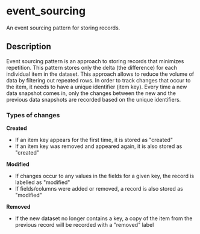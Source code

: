 # event_sourcing
An event sourcing pattern for storing records.

## Description

Event sourcing pattern is an approach to storing records that minimizes repetition. This pattern stores only the delta (the difference) for each individual item in the dataset. This approach allows to reduce the volume of data by filtering out repeated rows. In order to track changes that occur to the item, it needs to have a unique identifier (item key). Every time a new data snapshot comes in, only the changes between the new and the previous data snapshots are recorded based on the unique identifiers.

### Types of changes

**Created**
- If an item key appears for the first time, it is stored as "created"
- If an item key was removed and appeared again, it is also stored as "created"

**Modified**
- If changes occur to any values in the fields for a given key, the record is labelled as "modified"
- If fields/columns were added or removed, a record is also stored as "modified"

**Removed**
- If the new dataset no longer contains a key, a copy of the item from the previous record will be recorded with a "removed" label
